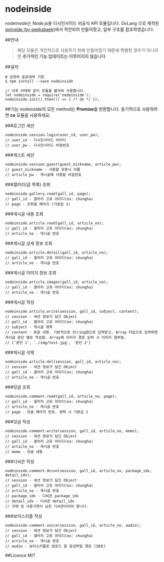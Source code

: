 # nodeinside
nodeinside는 Node.js용 디시인사이드 비공식 API 모듈입니다. GoLang 으로 제작된 [goinside (by geeksbaek)](https://github.com/geeksbaek/goinside)에서 착안되어 만들어졌고, 일부 구조를 참조하였습니다.

##안내
> 해당 모듈은 개인적으로 사용하기 위해 만들어졌기 때문에 특별한 경우가 아니라면 **추가적인 기능 업데이트는 이루어지지 않습니다**.

##설치
```
# 김청하 솔로대박 기원
$ npm install --save nodeinside

// 이후 아래와 같이 모듈을 불러와 사용합니다.
let nodeinside = require('nodeinside');
nodeinside.init().then(() => { /* do */ });
```

##기능
nodeinside의 모든 method는 **Promise**를 반환합니다.
동기적으로 사용하려면 **co** 모듈을 사용하세요.

###로그인 세션
```
nodeinside.session.login(user_id, user_pw);
// user_id - 디시인사이드 아이디
// user_pw - 디시인사이드 비밀번호
```

###게스트 세션
```
nodeinside.session.guest(guest_nickname, article_pw);
// guest_nickname - 사용할 유동닉 이름
// article_pw - 게시글에 사용할 비밀번호
```

###갤러리(글 목록) 조회
```
nodeinside.gallery.read(gall_id, page);
// gall_id - 갤러리 고유 아이디(ex: chungha)
// page - 조회할 페이지 (기본값 1)
```

###게시글 내용 조회
```
nodeinside.article.read(gall_id, article_no);
// gall_id - 갤러리 고유 아이디(ex: chungha)
// article_no - 게시글 번호
```

###게시글 상세 정보 조회
```
nodeinside.article.detail(gall_id, article_no);
// gall_id - 갤러리 고유 아이디(ex: chungha)
// article_no - 게시글 번호
```

###게시글 이미지 정보 조회
```
nodeinside.article.images(gall_id, article_no);
// gall_id - 갤러리 고유 아이디(ex: chungha)
// article_no - 게시글 번호
```

###게시글 작성
```
nodeinside.article.write(session, gall_id, subject, content);
// session - 세션 정보가 담긴 Object
// gall_id - 갤러리 고유 아이디(ex: chungha)
// subject - 게시글 제목
// content - 본문 내용. 기본적으로 String형으로 입력받고, Array 타입으로 입력하면 게시글 문단 별로 작성됨. Array에 이미지 경로 입력 시 이미지 첨부됨.
// ['문단 1', './img/test.jpg', '문단 2']
```

###게시글 삭제
```
nodeinside.article.del(session, gall_id, article_no);
// session - 세션 정보가 담긴 Object
// gall_id - 갤러리 고유 아이디(ex: chungha)
// article_no - 게시글 번호
```

###덧글 조회
```
nodeinside.comment.read(gall_id, article_no, page);
// gall_id - 갤러리 고유 아이디(ex: chungha)
// article_no - 게시글 번호
// page - 덧글 페이지 번호. 생략 시 기본값 1
```

###덧글 작성
```
nodeinside.comment.write(session, gall_id, article_no, memo);
// session - 세션 정보가 담긴 Object
// gall_id - 갤러리 고유 아이디(ex: chungha)
// article_no - 게시글 번호
// memo - 덧글 내용
```

###디씨콘 작성
```
nodeinside.comment.dccon(session, gall_id, article_no, package_idx, detail_idx);
// session - 세션 정보가 담긴 Object
// gall_id - 갤러리 고유 아이디(ex: chungha)
// article_no - 게시글 번호
// package_idx - 디씨콘 package_idx
// detail_idx - 디씨콘 detail_idx
// 구매 및 사용기한이 남은 디씨콘이어야 합니다.
```

###보이스리플 작성
```
nodeinside.comment.voice(session, gall_id, article_no, audio);
// session - 세션 정보가 담긴 Object
// gall_id - 갤러리 고유 아이디(ex: chungha)
// article_no - 게시글 번호
// audio - 보이스리플로 업로드 할 음성파일 경로 (30초)
```

##Licence
MIT
